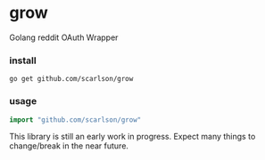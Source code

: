 # grow #

Golang reddit OAuth Wrapper


### install ###

```
go get github.com/scarlson/grow
```

### usage ###

```go
import "github.com/scarlson/grow"
```

This library is still an early work in progress.  Expect many things to change/break in the near future.
